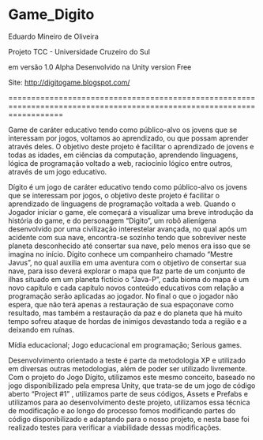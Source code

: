 Game_Digito
========================================================================================================================

Eduardo Mineiro de Oliveira

Projeto TCC - Universidade Cruzeiro do Sul

em versão 1.0 Alpha 
Desenvolvido na Unity version Free

Site: http://digitogame.blogspot.com/


========================================================================================================================

Game de caráter educativo tendo como público-alvo os jovens que se interessam por jogos, voltamos ao aprendizado, ou que possam aprender através deles. O objetivo deste projeto é facilitar o aprendizado de jovens e todas as idades, em ciências da computação, aprendendo linguagens, lógica de programação voltado a web, raciocínio lógico entre outros, através de um jogo educativo.

Dígito é um jogo de caráter educativo tendo como público-alvo os jovens que se interessam por jogos, o objetivo deste projeto é facilitar o aprendizado de linguagens de programação voltada a web. Quando o Jogador iniciar o game, ele começará a visualizar uma breve introdução da história do game, e do personagem “Digito”, um robô alienígena desenvolvido por uma civilização interestelar avançada, no qual após um acidente com sua nave, encontra-se sozinho tendo que sobreviver neste planeta desconhecido até consertar sua nave, pelo menos era isso que se imagina no início. Dígito conhece um companheiro chamado “Mestre Javus”, no qual auxilia em uma aventura com o objetivo de consertar sua nave, para isso deverá explorar o mapa que faz parte de um conjunto de ilhas situado em um planeta fictício o “Java-P”, cada bioma do mapa é um novo capítulo e cada capítulo novos conteúdo educativos com relação a programação serão aplicadas ao jogador. No final o que o jogador não espera, que não terá apenas a restauração de sua espaçonave como resultado, mas também a restauração da paz e do planeta que há muito tempo sofreu ataque de hordas de inimigos devastando toda a região e a deixando em ruínas. 

Mídia educacional; Jogo educacional em programação; Serious games.

Desenvolvimento orientado a teste é parte da metodologia XP e utilizado em diversas outras metodologias, além de poder ser utilizado livremente. Com o projeto do Jogo Dígito, utilizamos este mesmo conceito, baseado no jogo disponibilizado pela empresa Unity, que trata-se de um jogo de código aberto “Project #1” , utilizamos parte de seus códigos, Assets e Prefabs e utilizamos para ao desenvolvimento deste projeto, utilizamos essa técnica de modificação e ao longo do processo fomos modificando partes do código disponibilizado e adaptando para o nosso projeto, e nesta base foi realizado testes para verificar a viabilidade dessas modificações. 


